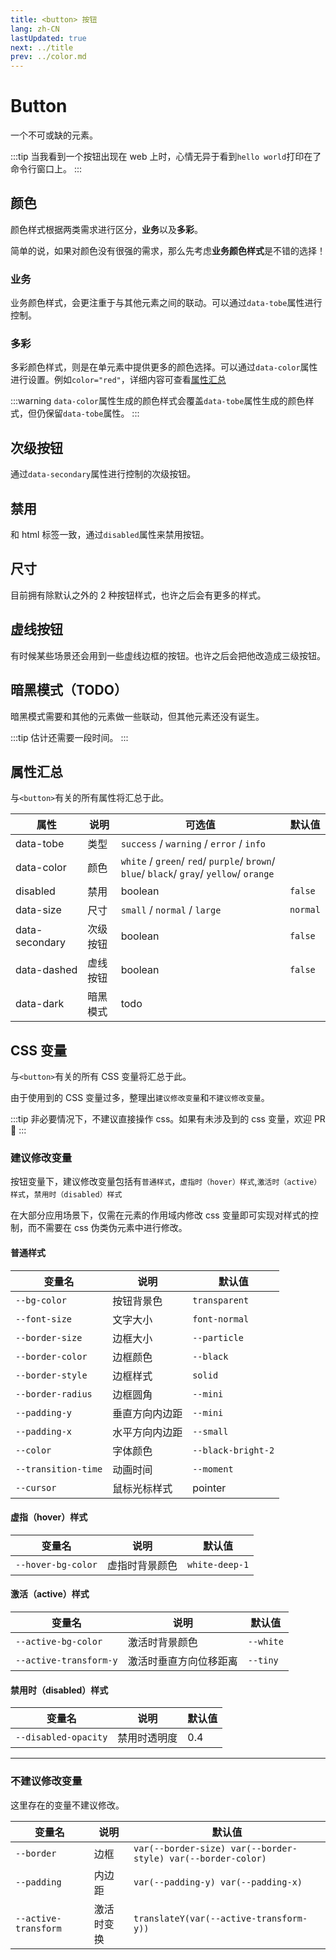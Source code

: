 ```yaml
---
title: <button> 按钮
lang: zh-CN
lastUpdated: true
next: ../title
prev: ../color.md
---
```


# Button

一个不可或缺的元素。

:::tip
当我看到一个按钮出现在 web 上时，心情无异于看到`hello world`打印在了命令行窗口上。
:::

## 颜色

颜色样式根据两类需求进行区分，**业务**以及**多彩**。

简单的说，如果对颜色没有很强的需求，那么先考虑**业务颜色样式**是不错的选择！

### 业务

业务颜色样式，会更注重于与其他元素之间的联动。可以通过`data-tobe`属性进行控制。

<demo src="../../../.vuepress/components/button/ButtonTobe.vue" title="颜色很固定，但是很好用。" />

### 多彩

多彩颜色样式，则是在单元素中提供更多的颜色选择。可以通过`data-color`属性进行设置。例如`color="red"`，详细内容可查看[属性汇总](./#属性汇总)

<demo src="../../../.vuepress/components/button/ButtonColor.vue" title="这个世界不是黑的，也不是白的。" />

:::warning
`data-color`属性生成的颜色样式会覆盖`data-tobe`属性生成的颜色样式，但仍保留`data-tobe`属性。
:::

## 次级按钮

通过`data-secondary`属性进行控制的次级按钮。

<demo src="../../../.vuepress/components/button/ButtonSecondary.vue" title="次要按钮有时候也是必须的。" />

## 禁用

和 html 标签一致，通过`disabled`属性来禁用按钮。

<demo src="../../../.vuepress/components/button/ButtonDisabled.vue" title="该装备耐久过低，无法使用。" />

## 尺寸

目前拥有除默认之外的 2 种按钮样式，也许之后会有更多的样式。

<demo src="../../../.vuepress/components/button/ButtonSize.vue" title="一个班上总有一些大孩子和小孩子。" />

## 虚线按钮

有时候某些场景还会用到一些虚线边框的按钮。也许之后会把他改造成三级按钮。

<demo src="../../../.vuepress/components/button/ButtonDashed.vue" />

## 暗黑模式（TODO）

暗黑模式需要和其他的元素做一些联动，但其他元素还没有诞生。

:::tip
估计还需要一段时间。
:::

## 属性汇总

与`<button>`有关的所有属性将汇总于此。

| 属性           | 说明     | 可选值                                                                                   | 默认值   |
| -------------- | -------- | ---------------------------------------------------------------------------------------- | -------- |
| data-tobe      | 类型     | `success` / `warning` / `error` / `info`                                                 |          |
| data-color     | 颜色     | `white` / `green`/ `red`/ `purple`/ `brown`/ `blue`/ `black`/ `gray`/ `yellow`/ `orange` |          |
| disabled       | 禁用     | boolean                                                                                  | `false`  |
| data-size      | 尺寸     | `small` / `normal` / `large`                                                             | `normal` |
| data-secondary | 次级按钮 | boolean                                                                                  | `false`  |
| data-dashed    | 虚线按钮 | boolean                                                                                  | `false`  |
| data-dark      | 暗黑模式 | todo                                                                                     |          |

## CSS 变量

与`<button>`有关的所有 CSS 变量将汇总于此。

由于使用到的 CSS 变量过多，整理出`建议修改变量`和`不建议修改变量`。

:::tip
非必要情况下，不建议直接操作 css。如果有未涉及到的 css 变量，欢迎 PR 👏
:::

### 建议修改变量

按钮变量下，建议修改变量包括有`普通样式`，`虚指时（hover）样式`,`激活时（active）样式`，`禁用时（disabled）样式`

在大部分应用场景下，仅需在元素的作用域内修改 css 变量即可实现对样式的控制，而不需要在 css 伪类伪元素中进行修改。

#### 普通样式

| 变量名              | 说明           | 默认值             |
| ------------------- | -------------- | ------------------ |
| `--bg-color`        | 按钮背景色     | `transparent`      |
| `--font-size`       | 文字大小       | `font-normal`      |
| `--border-size`     | 边框大小       | `--particle`       |
| `--border-color`    | 边框颜色       | `--black`          |
| `--border-style`    | 边框样式       | `solid`            |
| `--border-radius`   | 边框圆角       | `--mini`           |
| `--padding-y`       | 垂直方向内边距 | `--mini`           |
| `--padding-x`       | 水平方向内边距 | `--small`          |
| `--color`           | 字体颜色       | `--black-bright-2` |
| `--transition-time` | 动画时间       | `--moment`         |
| `--cursor`          | 鼠标光标样式   | pointer            |

#### 虚指（hover）样式

| 变量名             | 说明           | 默认值         |
| ------------------ | -------------- | -------------- |
| `--hover-bg-color` | 虚指时背景颜色 | `white-deep-1` |

#### 激活（active）样式

| 变量名                 | 说明                   | 默认值    |
| ---------------------- | ---------------------- | --------- |
| `--active-bg-color`    | 激活时背景颜色         | `--white` |
| `--active-transform-y` | 激活时垂直方向位移距离 | `--tiny`  |

#### 禁用时（disabled）样式

| 变量名               | 说明         | 默认值 |
| -------------------- | ------------ | ------ |
| `--disabled-opacity` | 禁用时透明度 | 0.4    |

---

### 不建议修改变量

这里存在的变量不建议修改。

| 变量名               | 说明       | 默认值                                                       |
| -------------------- | ---------- | ------------------------------------------------------------ |
| `--border`           | 边框       | `var(--border-size) var(--border-style) var(--border-color)` |
| `--padding`          | 内边距     | `var(--padding-y) var(--padding-x)`                          |
| `--active-transform` | 激活时变换 | `translateY(var(--active-transform-y))`                      |
